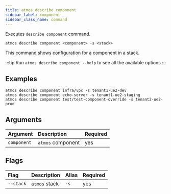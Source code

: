 ```yaml
---
title: atmos describe component
sidebar_label: component
sidebar_class_name: command
---
```


Executes `describe component` command.

```shell
atmos describe component <component> -s <stack>
```

This command shows configuration for a component in a stack.

:::tip
Run `atmos describe component --help` to see all the available options
:::

## Examples

```shell
atmos describe component infra/vpc -s tenant1-ue2-dev
atmos describe component echo-server -s tenant1-ue2-staging
atmos describe component test/test-component-override -s tenant2-ue2-prod
```

## Arguments

| Argument     | Description        | Required |
|:-------------|:-------------------|:---------|
| `component`  | `atmos` component  | yes      |

## Flags

| Flag        | Description   | Alias | Required |
|:------------|:--------------|:------|:---------|
| `--stack`   | `atmos` stack | `-s`  | yes      |
